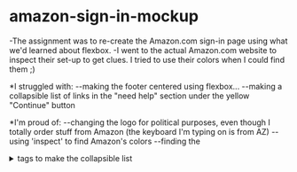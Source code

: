 # amazon-sign-in-mockup
-The assignment was to re-create the Amazon.com sign-in page using what we'd learned about flexbox.
-I went to the actual Amazon.com website to inspect their set-up to get clues. I tried to use their colors when I could find them ;)

*I struggled with: 
--making the footer centered using flexbox...
--making a collapsible list of links in the "need help" section under the yellow "Continue" button
 
*I'm proud of:
--changing the logo for political purposes, even though I totally order stuff from Amazon (the keyboard I'm typing on is from AZ)
--using 'inspect' to find Amazon's colors
--finding the <details> / <summary> tags to make the collapsible list
